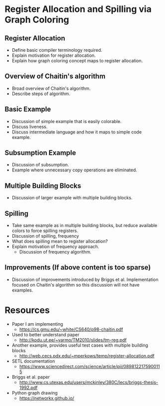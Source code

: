 # Register Allocation and Spilling via Graph Coloring

## Register Allocation
* Define basic compiler terminology required.
* Explain motivation for register allocation.
* Explain how graph coloring concept maps to register allocation.

## Overview of Chaitin's algorithm
* Broad overview of Chaitin's algorithm. 
* Describe steps of algorithm.

## Basic Example
* Discussion of simple example that is easily colorable.
* Discuss liveness.
* Discuss intermediate language and how it maps to simple code example.

## Subsumption Example
* Discussion of subsumption.
* Example where unnecessary copy operations are eliminated.

## Multiple Building Blocks
* Discussion of larger example with multiple building blocks.

## Spilling
* Take same example as in multiple building blocks, but reduce available colors to force spilling registers.
* Discussion of spilling, frequency
* What does spilling mean to register allocation?
* Explain motivation of frequency approach.
  * Discussion of frequency algorithm.

## Improvements (__If above content is too sparse__)
* Discussion of improvements introduced by Briggs et al. Implementation focused on Chaitin's algorithm so this discussion will not have examples.

# Resources

* Paper I am implementing
  * https://cs.gmu.edu/~white/CS640/p98-chaitin.pdf
* Used to better understand paper 
  * http://kodu.ut.ee/~varmo/TM2010/slides/tm-reg.pdf
* Another example, provides useful test cases with multiple building blocks
  * http://web.cecs.pdx.edu/~mperkows/temp/register-allocation.pdf
* SETL documentation
  * https://www.sciencedirect.com/science/article/pii/0898122175900115
* Briggs et al. paper
  * http://www.cs.utexas.edu/users/mckinley/380C/lecs/briggs-thesis-1992.pdf
* Python graph drawing
  * https://networkx.github.io/

